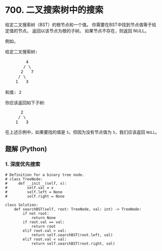 # 700. 二叉搜索树中的搜索
给定二叉搜索树（BST）的根节点和一个值。 你需要在BST中找到节点值等于给定值的节点。 返回以该节点为根的子树。 如果节点不存在，则返回 NULL。

例如，
<pre>
给定二叉搜索树:

        4
       / \
      2   7
     / \
    1   3

和值: 2
</pre>
你应该返回如下子树:
<pre>
      2
     / \
    1   3
</pre>

在上述示例中，如果要找的值是 ```5```，但因为没有节点值为 ```5```，我们应该返回 ```NULL```。

## 题解 (Python)

### 1. 深度优先搜索
```Python3
# Definition for a binary tree node.
# class TreeNode:
#     def __init__(self, x):
#         self.val = x
#         self.left = None
#         self.right = None

class Solution:
    def searchBST(self, root: TreeNode, val: int) -> TreeNode:
        if not root:
            return None
        if root.val == val:
            return root
        elif root.val > val:
            return self.searchBST(root.left, val)
        elif root.val < val:
            return self.searchBST(root.right, val)
```
